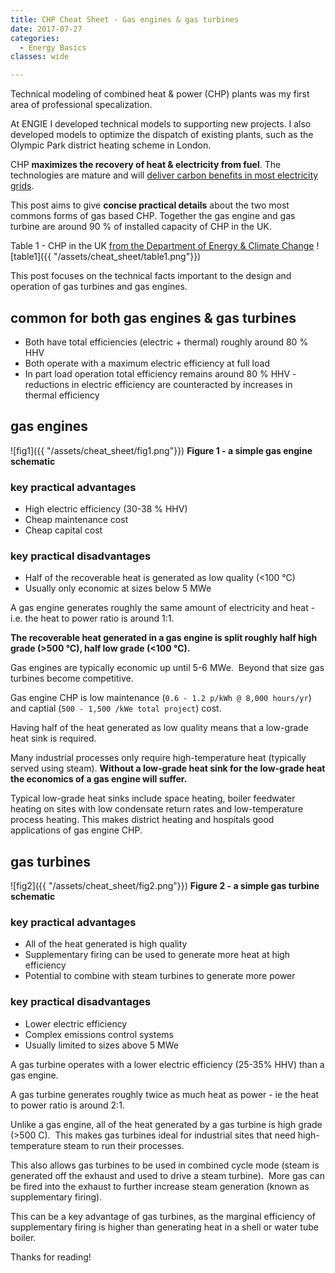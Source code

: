 ```yaml
---
title: CHP Cheat Sheet - Gas engines & gas turbines
date: 2017-07-27
categories:
  - Energy Basics
classes: wide

---
```


Technical modeling of combined heat & power (CHP) plants was my first area of professional specalization.

At ENGIE I developed technical models to supporting new projects.  I also developed models to optimize the dispatch of existing plants, such as the Olympic Park district heating scheme in London.

CHP **maximizes the recovery of heat & electricity from fuel**. The technologies are mature and will [deliver carbon benefits in most electricity grids](http://adgefficiency.com/does-combined-heat-power-provide-a-carbon-benefit/).

This post aims to give **concise practical details** about the two most commons forms of gas based CHP. Together the gas engine and gas turbine are around 90 % of installed capacity of CHP in the UK.

Table 1 - CHP in the UK [from the Department of Energy & Climate Change](http://chptools.decc.gov.uk/app/reporting/index/viewtable/token/2)
![table1]({{ "/assets/cheat_sheet/table1.png"}}) 

This post focuses on the technical facts important to the design and operation of gas turbines and gas engines.

## common for both gas engines & gas turbines

- Both have total efficiencies (electric + thermal) roughly around 80 % HHV
- Both operate with a maximum electric efficiency at full load
- In part load operation total efficiency remains around 80 % HHV - reductions in electric efficiency are counteracted by increases in thermal efficiency

## gas engines

![fig1]({{ "/assets/cheat_sheet/fig1.png"}}) 
**Figure 1 - a simple gas engine schematic**

### key practical advantages

* High electric efficiency (30-38 % HHV)
* Cheap maintenance cost
* Cheap capital cost

### key practical disadvantages

* Half of the recoverable heat is generated as low quality (<100 °C)
* Usually only economic at sizes below 5 MWe

A gas engine generates roughly the same amount of electricity and heat - i.e. the heat to power ratio is around 1:1.

**The recoverable heat generated in a gas engine is split roughly half high grade (>500 °C), half low grade (<100 °C).**

Gas engines are typically economic up until 5-6 MWe.  Beyond that size gas turbines become competitive.

Gas engine CHP is low maintenance (`0.6 - 1.2 p/kWh @ 8,000 hours/yr`) and captial (`500 - 1,500 /kWe total project`) cost.

Having half of the heat generated as low quality means that a low-grade heat sink is required.

Many industrial processes only require high-temperature heat (typically served using steam). **Without a low-grade heat sink for the low-grade heat the economics of a gas engine will suffer.**

Typical low-grade heat sinks include space heating, boiler feedwater heating on sites with low condensate return rates and low-temperature process heating. This makes district heating and hospitals good applications of gas engine CHP.

## gas turbines

![fig2]({{ "/assets/cheat_sheet/fig2.png"}}) 
**Figure 2 - a simple gas turbine schematic**

### key practical advantages

* All of the heat generated is high quality
* Supplementary firing can be used to generate more heat at high efficiency
* Potential to combine with steam turbines to generate more power

### key practical disadvantages

* Lower electric efficiency
* Complex emissions control systems
* Usually limited to sizes above 5 MWe

A gas turbine operates with a lower electric efficiency (25-35% HHV) than a gas engine.

A gas turbine generates roughly twice as much heat as power - ie the heat to power ratio is around 2:1.

Unlike a gas engine, all of the heat generated by a gas turbine is high grade (>500 C).  This makes gas turbines ideal for industrial sites that need high-temperature steam to run their processes.

This also allows gas turbines to be used in combined cycle mode (steam is generated off the exhaust and used to drive a steam turbine).  More gas can be fired into the exhaust to further increase steam generation (known as supplementary firing).

This can be a key advantage of gas turbines, as the marginal efficiency of supplementary firing is higher than generating heat in a shell or water tube boiler.

Thanks for reading!
